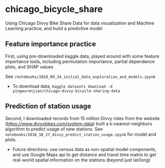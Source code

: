 # chicago_bicycle_share
Using Chicago Divvy Bike Share Data for data visualization and Machine Learning practice, and build a predictive model 

## Feature importance practice
First, using pre-downloaded kaggle data, played around with some feature importance tools, 
including permutation importance, partial dependence plots, and SHAP values

See `/notebooks/2018_09_24_initial_data_exploration_and_models.ipynb`
- To download data, `kaggle datasets download -d yingwurenjian/chicago-divvy-bicycle-sharing-data`

## Prediction of station usage
Second, I downloaded records from 15 million Divvy rides from the website (https://www.divvybikes.com/system-data) 
built a k-nearest-neighbors algorithm to predict usage of new stations. See
`notebooks/2018_10_27_divvy_predict_station_usage.ipynb` for model and plots. 
- Future directions: use census data as non-spatial model components, and use Google Maps api to get distance and 
travel time matrix to get real-world spatial information on the stations (beyond just lat/long)

